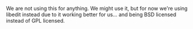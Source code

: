 We are not using this for anything.  We might use it, but for now we're using libedit instead due to it working better for us... and being BSD licensed instead of GPL licensed.